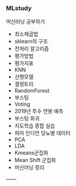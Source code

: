 ### MLstudy
머신러닝 공부하기

+  최소제곱법
+  sklearn의 구조
+  전처리 알고리즘
+  평가방법
+  평가지표
+  KNN
+ 선형모델
+ 결정트리
+ RandomForest
+ 부스팅
+ Voting
+ 2019년 투수 연봉 예측
+ 부스팅 회귀
+ 지도학습 종합 실습
+ 피마 인디언 당뇨병 데이터
+ PCA
+ LDA
+ Kmeans군집화
+ Mean Shift 군집화
+ 머신러닝 정리

——
